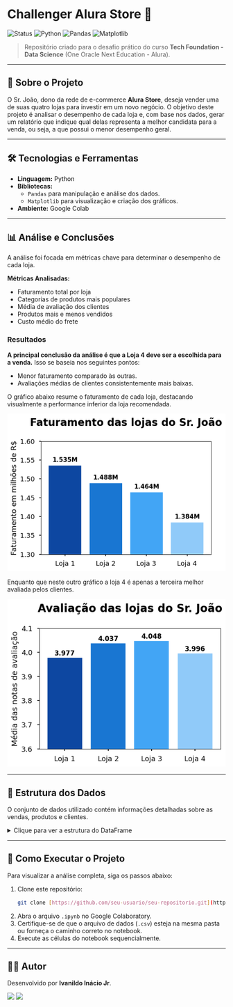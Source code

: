 # Challenger Alura Store 🏪

![Status](https://img.shields.io/badge/status-em%20andamento-yellow)
![Python](https://img.shields.io/badge/Python-3.8%2B-blue?logo=python)
![Pandas](https://img.shields.io/badge/Pandas-2.0-blue?logo=pandas)
![Matplotlib](https://img.shields.io/badge/Matplotlib-3.7-blue?logo=matplotlib)

> Repositório criado para o desafio prático do curso **Tech Foundation - Data Science** (One Oracle Next Education - Alura).

---

## 🎯 Sobre o Projeto

O Sr. João, dono da rede de e-commerce **Alura Store**, deseja vender uma de suas quatro lojas para investir em um novo negócio. O objetivo deste projeto é analisar o desempenho de cada loja e, com base nos dados, gerar um relatório que indique qual delas representa a melhor candidata para a venda, ou seja, a que possui o menor desempenho geral.

---

## 🛠️ Tecnologias e Ferramentas

* **Linguagem:** Python
* **Bibliotecas:**
    * `Pandas` para manipulação e análise dos dados.
    * `Matplotlib` para visualização e criação dos gráficos.
* **Ambiente:** Google Colab

---

## 📊 Análise e Conclusões

A análise foi focada em métricas chave para determinar o desempenho de cada loja.

**Métricas Analisadas:**
* Faturamento total por loja
* Categorias de produtos mais populares
* Média de avaliação dos clientes
* Produtos mais e menos vendidos
* Custo médio do frete

### Resultados

**A principal conclusão da análise é que a Loja 4 deve ser a escolhida para a venda.** Isso se baseia nos seguintes pontos:
* Menor faturamento comparado às outras.
* Avaliações médias de clientes consistentemente mais baixas.

O gráfico abaixo resume o faturamento de cada loja, destacando visualmente a performance inferior da loja recomendada.

![Gráfico de Faturamento](https://github.com/ivanjrinacio/Challenger_Alura_Store/blob/5c0fa89f32f97eaaf23310b6a22aa0de3a9dbd91/Faturamento%20das%20Lojas.png)

Enquanto que neste outro gráfico a loja 4 é apenas a terceira melhor avaliada pelos clientes.

![Gráfico de Avaliação da Loja](https://github.com/ivanjrinacio/Challenger_Alura_Store/blob/5c0fa89f32f97eaaf23310b6a22aa0de3a9dbd91/Avalia%C3%A7%C3%A3o%20das%20notas%20das%20lojas.png)

---

## 📁 Estrutura dos Dados

O conjunto de dados utilizado contém informações detalhadas sobre as vendas, produtos e clientes.

<details>
<summary>Clique para ver a estrutura do DataFrame</summary>

|index|Produto|Categoria do Produto|Preço|Frete|Data da Compra|Vendedor|Local da compra|Avaliação da compra|Tipo de pagamento|Quantidade de parcelas|lat|lon|
|---|---|---|---|---|---|---|---|---|---|---|---|---|
|0|Assistente virtual|eletronicos|219.08|9.2497899853|16/01/2021|Pedro Gomes|SP|4|cartao_credito|8|-22.19|-48.79|
|1|Mesa de jantar|moveis|256.35|11.2343053621|18/05/2022|Beatriz Moraes|RJ|1|cartao_credito|4|-22.25|-42.66|
|2|Jogo de tabuleiro|brinquedos|279.51|21.2626809863|15/03/2021|João Souza|DF|1|cartao_credito|1|-15.83|-47.86|
|3|Micro-ondas|eletrodomesticos|1009.99|54.6673442173|03/05/2022|João Souza|RS|4|boleto|1|-30.17|-53.5|
|4|Cadeira de escritório|moveis|446.99|26.9646890964|07/11/2020|Larissa Alves|MG|5|boleto|1|-18.1|-44.38|

</details>

---

## 🚀 Como Executar o Projeto

Para visualizar a análise completa, siga os passos abaixo:

1.  Clone este repositório:
    ```bash
    git clone [https://github.com/seu-usuario/seu-repositorio.git](https://github.com/seu-usuario/seu-repositorio.git)
    ```
2.  Abra o arquivo `.ipynb` no Google Colaboratory.
3.  Certifique-se de que o arquivo de dados (`.csv`) esteja na mesma pasta ou forneça o caminho correto no notebook.
4.  Execute as células do notebook sequencialmente.

---

## 👨‍💻 Autor

Desenvolvido por **Ivanildo Inácio Jr**.

[<img src="https://img.shields.io/badge/linkedin-%230077B5.svg?&style=for-the-badge&logo=linkedin&logoColor=white" />](https://www.linkedin.com/in/ivanjrinacio/)
[<img src="https://img.shields.io/badge/GitHub-100000?style=for-the-badge&logo=github&logoColor=white" />](https://github.com/ivanjrinacio)

